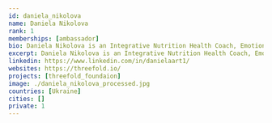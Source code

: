 ```yaml
---
id: daniela_nikolova
name: Daniela Nikolova
rank: 1
memberships: [ambassador]
bio: Daniela Nikolova is an Integrative Nutrition Health Coach, Emotional and Spiritual Intelligence Guide, Intuitive Personal and Business Advisor who combines her knowledge and natural gifts in different therapies and healing modalities in order to assist others achieve balance, awareness and alignment on all levels and areas of their lives. Her journey began back in 2008 when she was faced with numerous health challenges. She sees that phase of her life as one of her biggest blessings where she learned the true value of life, love, compassion and gratitude. It was during her time of healing through awareness, energy and alternative medicine when she discovered her true life purpose and desire to helping others and guiding them towards living life on purpose and truth. Daniela is passionate about contribution and is currently involved in few voluntary projects worldwide. She believes that we are here to create Heaven on Earth through finding balance between our intellect and heart wisdom, our skills and intuition. Her recipe for achieving and reaching any goal in life is a starting point. Love followed by intention setting+ action + consistency and faith. Daniela follows a vegan diet, loves dancing, loves life. Company life coach & spiritual healer fell in love with Threefold Why do I believe in ThreeFold? How can I not believe as I know the heart of ThreeFold is pure love . The core of the people , the vision ... ThreeFold is not a revolutionary but rather evolutionary movement that needs to flood the world with love and light . This needs to happen as we all seek growth as a collective consciousness. ThreeFold for me is a heart based foundation which comes from love and is built from love for love , peace and equality.
excerpt: Daniela Nikolova is an Integrative Nutrition Health Coach, Emotional and Spiritual Intelligence Guide, Intuitive Personal and Business Advisor.
linkedin: https://www.linkedin.com/in/danielaart1/
websites: https://threefold.io/
projects: [threefold_foundaion]
image: ./daniela_nikolova_processed.jpg
countries: [Ukraine]
cities: []
private: 1
---
```

